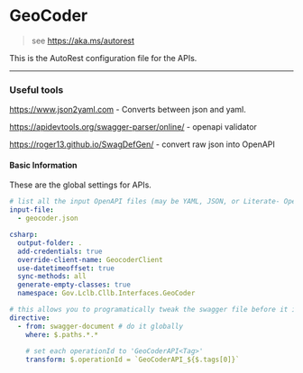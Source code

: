 # GeoCoder
> see https://aka.ms/autorest

This is the AutoRest configuration file for the APIs.

---
### Useful tools

https://www.json2yaml.com - Converts between json and yaml.

https://apidevtools.org/swagger-parser/online/ - openapi validator

https://roger13.github.io/SwagDefGen/ - convert raw json into OpenAPI 

#### Basic Information 
These are the global settings for APIs.

``` yaml
# list all the input OpenAPI files (may be YAML, JSON, or Literate- OpenAPI markdown)
input-file:
  - geocoder.json   

csharp:
  output-folder: .
  add-credentials: true
  override-client-name: GeocoderClient
  use-datetimeoffset: true 
  sync-methods: all 
  generate-empty-classes: true
  namespace: Gov.Lclb.Cllb.Interfaces.GeoCoder

# this allows you to programatically tweak the swagger file before it is modeled.
directive:
  - from: swagger-document # do it globally 
    where: $.paths.*.* 
  
    # set each operationId to 'GeoCoderAPI<Tag>'
    transform: $.operationId = `GeoCoderAPI_${$.tags[0]}`
  
```